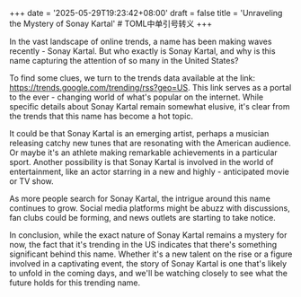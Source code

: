 +++
date = '2025-05-29T19:23:42+08:00'
draft = false
title = 'Unraveling the Mystery of Sonay Kartal' # TOML中单引号转义
+++

In the vast landscape of online trends, a name has been making waves recently - Sonay Kartal. But who exactly is Sonay Kartal, and why is this name capturing the attention of so many in the United States? 

To find some clues, we turn to the trends data available at the link: https://trends.google.com/trending/rss?geo=US. This link serves as a portal to the ever - changing world of what's popular on the internet. While specific details about Sonay Kartal remain somewhat elusive, it's clear from the trends that this name has become a hot topic. 

It could be that Sonay Kartal is an emerging artist, perhaps a musician releasing catchy new tunes that are resonating with the American audience. Or maybe it's an athlete making remarkable achievements in a particular sport. Another possibility is that Sonay Kartal is involved in the world of entertainment, like an actor starring in a new and highly - anticipated movie or TV show. 

As more people search for Sonay Kartal, the intrigue around this name continues to grow. Social media platforms might be abuzz with discussions, fan clubs could be forming, and news outlets are starting to take notice. 

In conclusion, while the exact nature of Sonay Kartal remains a mystery for now, the fact that it's trending in the US indicates that there's something significant behind this name. Whether it's a new talent on the rise or a figure involved in a captivating event, the story of Sonay Kartal is one that's likely to unfold in the coming days, and we'll be watching closely to see what the future holds for this trending name.
